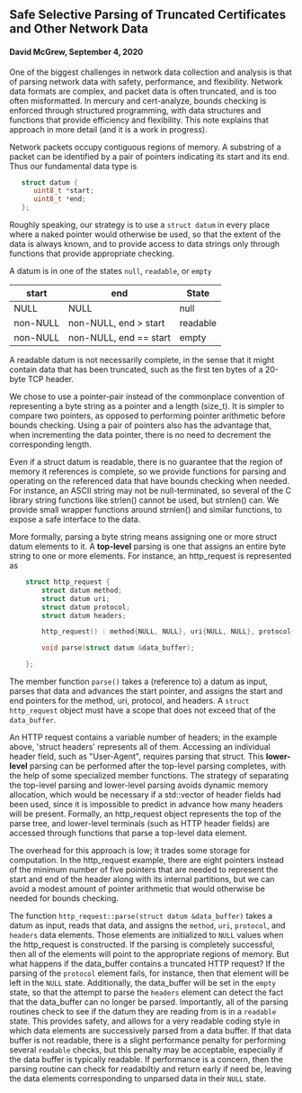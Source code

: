 ## Safe Selective Parsing of Truncated Certificates and Other Network Data
#### David McGrew, September 4, 2020


One of the biggest challenges in network data collection and analysis
is that of parsing network data with safety, performance, and
flexibility.  Network data formats are complex, and packet data is
often truncated, and is too often misformatted.  In mercury and
cert-analyze, bounds checking is enforced through structured
programming, with data structures and functions that provide
efficiency and flexibility.  This note explains that approach in more
detail (and it is a work in progress).

Network packets occupy contiguous regions of memory.  A substring of a
packet can be identified by a pair of pointers indicating its start
and its end.  Thus our fundamental data type is

```c++
   struct datum {
      uint8_t *start;
      uint8_t *end;
   };
```

Roughly speaking, our strategy is to use a `struct datum` in every place
where a naked pointer would otherwise be used, so that the extent of
the data is always known, and to provide access to data strings only
through functions that provide appropriate checking.

A datum is in one of the states `null`, `readable`, or `empty`

   start      |   end                     |    State
   -----------|---------------------------|-----------------
   NULL       |   NULL                    |    null
   non-NULL   |   non-NULL, end > start   |    readable
   non-NULL   |   non-NULL, end == start  |    empty

A readable datum is not necessarily complete, in the sense that it
might contain data that has been truncated, such as the first ten
bytes of a 20-byte TCP header.

We chose to use a pointer-pair instead of the commonplace convention
of representing a byte string as a pointer and a length (size_t).  It
is simpler to compare two pointers, as opposed to performing pointer
arithmetic before bounds checking.  Using a pair of pointers also has
the advantage that, when incrementing the data pointer, there is no
need to decrement the corresponding length.

Even if a struct datum is readable, there is no guarantee that the
region of memory it references is complete, so we provide functions
for parsing and operating on the referenced data that have
bounds checking when needed.  For instance, an ASCII string may not be
null-terminated, so several of the C library string functions like
strlen() cannot be used, but strnlen() can.  We provide small wrapper
functions around strnlen() and similar functions, to expose a safe
interface to the data.

More formally, parsing a byte string means assigning one or more
struct datum elements to it.  A **top-level** parsing is one that
assigns an entire byte string to one or more elements.  For instance,
an http_request is represented as

```c++
    struct http_request {
        struct datum method;
        struct datum uri;
        struct datum protocol;
        struct datum headers;

        http_request() : method{NULL, NULL}, uri{NULL, NULL}, protocol{NULL, NULL}, headers{NULL,NULL} {}

        void parse(struct datum &data_buffer);

    };
```

The member function `parse()` takes a (reference to) a datum as input,
parses that data and advances the start pointer, and assigns the start
and end pointers for the method, uri, protocol, and headers.  A `struct http_request`
object must have a scope that does not exceed that of the `data_buffer`.

An HTTP request contains a variable number of headers; in the example
above, 'struct headers' represents all of them.  Accessing an
individual header field, such as "User-Agent", requires parsing that
struct.  This **lower-level** parsing can be performed after the
top-level parsing completes, with the help of some specialized member
functions.  The strategy of separating the top-level parsing and
lower-level parsing avoids dynamic memory allocation, which would be
necessary if a std::vector of header fields had been used, since it is
impossible to predict in advance how many headers will be present.
Formally, an http_request object represents the top of the parse tree,
and lower-level terminals (such as HTTP header fields) are accessed
through functions that parse a top-level data element.

The overhead for this approach is low; it trades some storage for
computation.  In the http_request example, there are eight pointers
instead of the minimum number of five pointers that are needed to
represent the start and end of the header along with its internal
partitions, but we can avoid a modest amount of pointer arithmetic
that would otherwise be needed for bounds checking.

The function `http_request::parse(struct datum &data_buffer)` takes a
datum as input, reads that data, and assigns the `method`, `uri`,
`protocol`, and `headers` data elements.  Those elements are
initialized to `NULL` values when the http_request is constructed.  If
the parsing is completely successful, then all of the elements will
point to the appropriate regions of memory.  But what happens if the
data_buffer contains a truncated HTTP request?  If the parsing of the
`protocol` element fails, for instance, then that element will be left
in the `NULL` state.  Additionally, the data_buffer will be set in the
`empty` state, so that the attempt to parse the `headers` element can
detect the fact that the data_buffer can no longer be parsed.
Importantly, all of the parsing routines check to see if the datum
they are reading from is in a `readable` state.  This provides safety,
and allows for a very readable coding style in which data elements are
successively parsed from a data buffer.  If that data buffer is not
readable, there is a slight performance penalty for performing several
`readable` checks, but this penalty may be acceptable, especially if
the data buffer is typically readable.  If performance is a concern,
then the parsing routine can check for readabiltiy and return early if
need be, leaving the data elements corresponding to unparsed data in
their `NULL` state.




